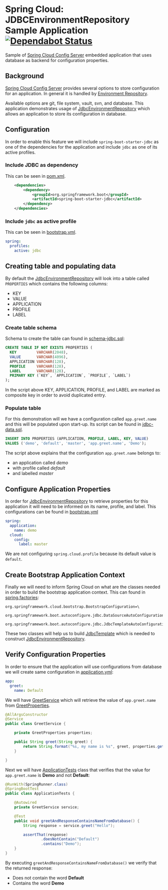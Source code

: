 # Spring Cloud: JDBCEnvironmentRepository Sample Application [![Dependabot Status](https://api.dependabot.com/badges/status?host=github&repo=rashidi/jdbc-env-repo-sample)](https://dependabot.com)
Sample of [Spring Cloud Config Server][2] embedded application that uses database as backend for configuration properties.

## Background
[Spring Cloud Config Server][2] provides several options to store configuration for an application. In general it is handled
by [Environment Repository][3]. 

Available options are git, file system, vault, svn, and database. This application demonstrates usage of [JdbcEnvironmentRepository][1] 
which allows an application to store its configuration in database.

## Configuration
In order to enable this feature we will include `spring-boot-starter-jdbc` as one of the dependencies for the application and
include `jdbc` as one of its active profiles.

### Include JDBC as dependency
This can be seen in [pom.xml][5].

```xml
    <dependencies>
        <dependency>
            <groupId>org.springframework.boot</groupId>
            <artifactId>spring-boot-starter-jdbc</artifactId>
        </dependency>
    </dependencies>
```

### Include `jdbc` as active profile
This can be seen in [bootstrap.yml][4].

```yaml
spring:
  profiles:
    active: jdbc
```

## Creating table and populating data
By default the [JdbcEnvironmentRepository][1] will look into a table called `PROPERTIES` which contains the following columns:

  - KEY
  - VALUE
  - APPLICATION
  - PROFILE
  - LABEL

### Create table schema
Schema to create the table can found in [schema-jdbc.sql][6]:

```sql
CREATE TABLE IF NOT EXISTS PROPERTIES (
  KEY         VARCHAR(2048),
  VALUE       VARCHAR(4096),
  APPLICATION VARCHAR(128),
  PROFILE     VARCHAR(128),
  LABEL       VARCHAR(128),
  PRIMARY KEY (`KEY`, `APPLICATION`, `PROFILE`, `LABEL`)
);
```

In the script above KEY, APPLICATION, PROFILE, and LABEL are marked as composite key in order to avoid duplicated entry.

### Populate table
For this demonstration will we have a configuration called `app.greet.name` and this will be populated upon start-up.
Its script can be found in [jdbc-data.sql][7].

```sql
INSERT INTO PROPERTIES (APPLICATION, PROFILE, LABEL, KEY, VALUE)
VALUES ('demo', 'default', 'master', 'app.greet.name', 'Demo');
```

The script above explains that the configuration `app.greet.name` belongs to:

  - an application called _demo_
  - with profile called _default_
  - and labelled _master_

## Configure Application Properties
In order for [JdbcEnvironmentRepository][1] to retrieve properties for this application it will need to be informed on
its name, profile, and label. This configurations can be found in [bootstrap.yml][4]

```yaml
spring:
  application:
    name: demo
  cloud:
    config:
      label: master
``` 

We are not configuring `spring.cloud.profile` because its default value is `default`.

## Create Bootstrap Application Context
Finally we will need to inform Spring Cloud on what are the classes needed in order to build the 
bootstrap application context. This can found in [spring.factories][8]:

```text
org.springframework.cloud.bootstrap.BootstrapConfiguration=\
  org.springframework.boot.autoconfigure.jdbc.DataSourceAutoConfiguration,\
  org.springframework.boot.autoconfigure.jdbc.JdbcTemplateAutoConfiguration
```

These two classes will help us to build [JdbcTemplate][10] which is needed to construct [JdbcEnvironmentRepository][9].

## Verify Configuration Properties
In order to ensure that the application will use configurations from database we will create same configuration in [application.yml][11]:

```yaml
app:
  greet:
    name: Default
```

We will have [GreetService][12] which will retrieve the value of `app.greet.name` from [GreetProperties][14].

```java
@AllArgsConstructor
@Service
public class GreetService {

    private GreetProperties properties;

    public String greet(String greet) {
        return String.format("%s, my name is %s", greet, properties.getName());
    }

}
```

Next we will have [ApplicationTests][13] class that verifies that the value for `app.greet.name` is **Demo** and not **Default**:

```java
@RunWith(SpringRunner.class)
@SpringBootTest
public class ApplicationTests {

    @Autowired
    private GreetService service;

    @Test
    public void greetAndResponseContainsNameFromDatabase() {
        String response = service.greet("Hello");

        assertThat(response)
                .doesNotContain("Default")
                .contains("Demo");
    }
}
```

By executing `greetAndResponseContainsNameFromDatabase()` we verify that the returned response:

  - Does not contain the word **Default**
  - Contains the word **Demo**

[1]: https://cloud.spring.io/spring-cloud-config/single/spring-cloud-config.html#_jdbc_backend
[2]: https://cloud.spring.io/spring-cloud-config/single/spring-cloud-config.html#_spring_cloud_config_server
[3]: https://cloud.spring.io/spring-cloud-config/single/spring-cloud-config.html#_environment_repository
[4]: src/main/resources/bootstrap.yml
[5]: pom.xml
[6]: src/main/resources/schema-jdbc.sql
[7]: src/main/resources/data-jdbc.sql
[8]: src/main/resources/META-INF/spring.factories
[9]: https://github.com/spring-cloud/spring-cloud-config/blob/master/spring-cloud-config-server/src/main/java/org/springframework/cloud/config/server/environment/JdbcEnvironmentRepository.java
[10]: https://docs.spring.io/spring/docs/current/javadoc-api/org/springframework/jdbc/core/JdbcTemplate.html
[11]: src/main/resources/application.yml
[12]: src/main/java/rz/demo/jdbc/repo/greet/GreetService.java
[13]: src/test/java/rz/demo/jdbc/repo/ApplicationTests.java
[14]: src/main/java/rz/demo/jdbc/repo/greet/GreetProperties.java
